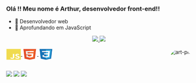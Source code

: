 ### Olá !! Meu nome é Arthur, desenvolvedor front-end!!

- 🔭 Desenvolvedor web 
- 🌱 Aprofundando em JavaScript 

<div align="center">
  <a href="https://www.instagram.com/arthur.abreup/">
  <img height="180em" src="https://github-readme-stats.vercel.app/api?username=drarthurpts&show_icons=true&theme=dracula&include_all_commits=true&count_private=true"/>
  <img height="180em" src="https://github-readme-stats.vercel.app/api/top-langs/?username=drarthurpts&layout=compact&langs_count=7&theme=dracula"/>
</div>

  <div style="display: inline_block"><br>
  <img align="center" alt="art-Js" height="30" width="40" src="https://raw.githubusercontent.com/devicons/devicon/master/icons/javascript/javascript-plain.svg">
  <img align="center" alt="art-HTML" height="30" width="40" src="https://raw.githubusercontent.com/devicons/devicon/master/icons/html5/html5-original.svg">
  <img align="center" alt="art-CSS" height="30" width="40" src="https://raw.githubusercontent.com/devicons/devicon/master/icons/css3/css3-original.svg">
  <img align="right" alt="art-pic" height="150" style="border-radius:50px;" src="https://share-cdn.picrew.me/shareImg/org/202203/94097_epWFi3dN.png">
</div>
  
  
  ##
  
  
  <div> 
  <a href="https://instagram.com/arthur.abreup" target="_blank"><img src="https://img.shields.io/badge/-Instagram-%23E4405F?style=for-the-badge&logo=instagram&logoColor=white" target="_blank"></a>
  <a href = "mailto:arthurpatriciosousa@gmail.com"><img src="https://img.shields.io/badge/-Gmail-%23333?style=for-the-badge&logo=gmail&logoColor=white" target="_blank"></a>
  <a href="https://www.linkedin.com/in/arthur-abreu-417693211/" target="_blank"><img src="https://img.shields.io/badge/-LinkedIn-%230077B5?style=for-the-badge&logo=linkedin&logoColor=white" target="_blank"></a> 
 
 
</div>
